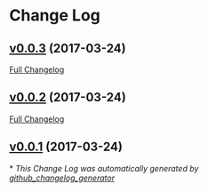 # Change Log

## [v0.0.3](https://github.com/Equibit/feathers-authentication-signed/tree/v0.0.3) (2017-03-24)
[Full Changelog](https://github.com/Equibit/feathers-authentication-signed/compare/v0.0.2...v0.0.3)

## [v0.0.2](https://github.com/Equibit/feathers-authentication-signed/tree/v0.0.2) (2017-03-24)
[Full Changelog](https://github.com/Equibit/feathers-authentication-signed/compare/v0.0.1...v0.0.2)

## [v0.0.1](https://github.com/Equibit/feathers-authentication-signed/tree/v0.0.1) (2017-03-24)


\* *This Change Log was automatically generated by [github_changelog_generator](https://github.com/skywinder/Github-Changelog-Generator)*